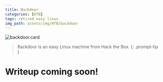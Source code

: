 ```yaml
---
title: Backdoor
categories: [HTB]
tags: retired easy linux
img_path: assets/img/HTB/backdoor
---
```


![backdoor.card](Backdoor.png)

> Backdoor is an easy Linux machine from Hack the Box. 
{: .prompt-tip }

# Writeup coming soon!